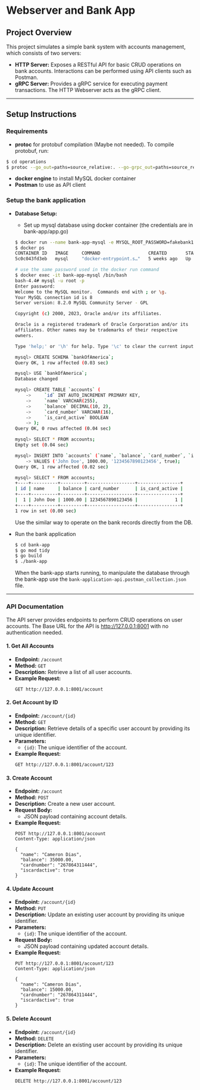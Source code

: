 # Webserver and Bank App

## Project Overview

This project simulates a simple bank system with accounts management, which consists of two servers:
- **HTTP Server:** Exposes a RESTful API for basic CRUD operations on bank accounts. Interactions can be performed using API clients such as Postman.
 - **gRPC Server:** Provides a gRPC service for executing payment transactions. The HTTP Webserver acts as the gRPC client.
---

## Setup Instructions

### Requirements

- **protoc** for protobuf compilation (Maybe not needed). To compile protobuf, run:
```bash
$ cd operations
$ protoc --go_out=paths=source_relative:. --go-grpc_out=paths=source_relative:. payment.proto
```

- **docker engine** to install MySQL docker container
- **Postman** to use as API client

### Setup the bank application

- **Database Setup:**
    - Set up mysql database using docker container (the credentials are in bank-app/app.go)
    ```bash
    $ docker run --name bank-app-mysql -e MYSQL_ROOT_PASSWORD=fakebank1234 -p 3306:3306 -d mysql
    $ docker ps
    CONTAINER ID   IMAGE     COMMAND                  CREATED       STATUS         PORTS                               NAMES
    5c0c043fd3eb   mysql     "docker-entrypoint.s…"   5 weeks ago   Up 8 seconds   0.0.0.0:3306->3306/tcp, 33060/tcp   bank-app-mysql

    # use the same password used in the docker run command 
    $ docker exec -it bank-app-mysql /bin/bash
    bash-4.4# mysql -u root -p
    Enter password:
    Welcome to the MySQL monitor.  Commands end with ; or \g.
    Your MySQL connection id is 8
    Server version: 8.2.0 MySQL Community Server - GPL

    Copyright (c) 2000, 2023, Oracle and/or its affiliates.

    Oracle is a registered trademark of Oracle Corporation and/or its
    affiliates. Other names may be trademarks of their respective
    owners.

    Type 'help;' or '\h' for help. Type '\c' to clear the current input statement.

    mysql> CREATE SCHEMA `bankOfAmerica`;
    Query OK, 1 row affected (0.03 sec)

    mysql> USE `bankOfAmerica`;
    Database changed

    mysql> CREATE TABLE `accounts` (
        ->     `id` INT AUTO_INCREMENT PRIMARY KEY,
        ->     `name` VARCHAR(255),
        ->     `balance` DECIMAL(10, 2),
        ->     `card_number` VARCHAR(16),
        ->     `is_card_active` BOOLEAN
        -> );
    Query OK, 0 rows affected (0.04 sec)

    mysql> SELECT * FROM accounts;
    Empty set (0.04 sec)

    mysql> INSERT INTO `accounts` (`name`, `balance`, `card_number`, `is_card_active`)
        -> VALUES ('John Doe', 1000.00, '1234567890123456', true);
    Query OK, 1 row affected (0.02 sec)

    mysql> SELECT * FROM accounts;
    +----+----------+---------+------------------+----------------+
    | id | name     | balance | card_number      | is_card_active |
    +----+----------+---------+------------------+----------------+
    |  1 | John Doe | 1000.00 | 1234567890123456 |              1 |
    +----+----------+---------+------------------+----------------+
    1 row in set (0.00 sec)
    ```
    Use the similar way to operate on the bank records directly from the DB.

- Run the bank application 
    ```bash
    $ cd bank-app
    $ go mod tidy
    $ go build 
    $ ./bank-app
    ```

    When the bank-app starts running, to manipulate the database through the bank-app use the ```bank-application-api.postman_collection.json``` file.

---
### API Documentation

The API server provides endpoints to perform CRUD operations on user accounts. The Base URL
for the API is http://127.0.0.1:8001 with no authentication needed.

#### 1. Get All Accounts

- **Endpoint:** `/account`
- **Method:** `GET`
- **Description:** Retrieve a list of all user accounts.
- **Example Request:**
  ```http
  GET http://127.0.0.1:8001/account
  ```

#### 2. Get Account by ID

- **Endpoint:** `/account/{id}`
- **Method:** `GET`
- **Description:** Retrieve details of a specific user account by providing its unique identifier.
- **Parameters:**
  - `{id}`: The unique identifier of the account.
- **Example Request:**
  ```http
  GET http://127.0.0.1:8001/account/123
  ```

#### 3. Create Account

- **Endpoint:** `/account`
- **Method:** `POST`
- **Description:** Create a new user account.
- **Request Body:**
  - JSON payload containing account details.
- **Example Request:**
  ```http
  POST http://127.0.0.1:8001/account
  Content-Type: application/json

  {
    "name": "Cameron Dias",
    "balance": 35000.00,
    "cardnumber": "267864311444",
    "iscardactive": true
  }
  ```

#### 4. Update Account

- **Endpoint:** `/account/{id}`
- **Method:** `PUT`
- **Description:** Update an existing user account by providing its unique identifier.
- **Parameters:**
  - `{id}`: The unique identifier of the account.
- **Request Body:**
  - JSON payload containing updated account details.
- **Example Request:**
  ```http
  PUT http://127.0.0.1:8001/account/123
  Content-Type: application/json

  {
    "name": "Cameron Dias",
    "balance": 15000.00,
    "cardnumber": "267864311444",
    "iscardactive": true
  }
  ```

#### 5. Delete Account

- **Endpoint:** `/account/{id}`
- **Method:** `DELETE`
- **Description:** Delete an existing user account by providing its unique identifier.
- **Parameters:**
  - `{id}`: The unique identifier of the account.
- **Example Request:**
  ```http
  DELETE http://127.0.0.1:8001/account/123
  ```
